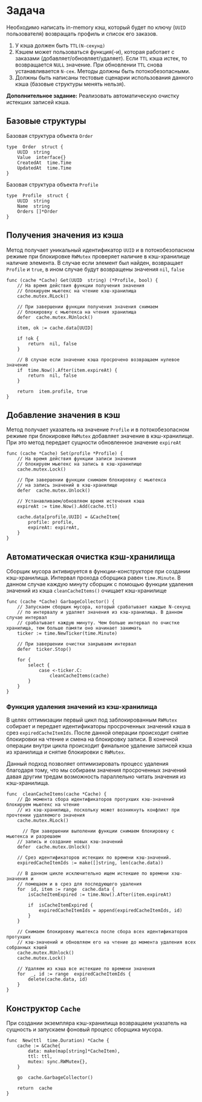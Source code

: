 # Задача

Необходимо написать in-memory кэш, который будет по ключу (`UUID` пользователя) возвращать профиль и список его заказов.

1. У кэша должен быть `TTL(N-секунд)`
2. Кэшем может пользоваться функция(-и), которая работает с заказами (добавляет/обновляет/удаляет). Если `TTL` кэша истек, то возвращается `NULL` значение. При обновлении `TTL` снова устанавливается `N-сек`. Методы должны быть потокобезопасными.
3. Должны быть написаны тестовые сценарии использования данного кэша (базовые структуры менять нельзя).

**Дополнительное задание:** Реализовать автоматическую очистку истекших записей кэша.

## Базовые структуры
Базовая структура объекта `Order`

    type  Order  struct {
	    UUID  string
	    Value  interface{}
	    CreatedAt  time.Time
	    UpdatedAt  time.Time
    }

Базовая структура объекта `Profile`

    type  Profile  struct {
	    UUID  string
	    Name  string
	    Orders []*Order
    }

## Получения значения из кэша
Метод получает уникальный идентификатор `UUID` и в потокобезопасном режиме при блокировке `RWMutex` проверяет наличие в кэш-хранилище наличие элемента. В случае если элемент был найден, возвращает `Profile` и `true`, в ином случае будут возвращены значения `nil`, `false`
	
    func (cache *Cache) Get(UUID  string) (*Profile, bool) {
	    // На время действия функции получения значения
	    // блокируем мьютекс на чтение кэш-хранилища
	    cache.mutex.RLock()

	    // При завершении функции получения значения снимаем
	    // блокировку с мьютекса на чтения хранилища
	    defer  cache.mutex.RUnlock()
    
        item, ok := cache.data[UUID]
	    
	    if !ok {
		    return  nil, false
	    }
    
	    // В случае если значение кэша просрочено возвращаем нулевое значение
	    if  time.Now().After(item.expireAt) {
		    return  nil, false
	    }   
    
	    return  item.profile, true
    }

## Добавление значения в кэш
Метод получает указатель на значение `Profile` и в потокобезопасном режиме при блокировке `RWMutex` добавляет значение в кэш-хранилище. При это метод передает сущности обновленное значение `expireAt`

    func (cache *Cache) Set(profile *Profile) {
	    // На время действия функции записи значения
	    // блокируем мьютекс на запись в кэш-хранилище
	    cache.mutex.Lock()
	    
	    // При завершении функции снимаем блокировку с мьютекса
	    // на запись значений в кэш-хранилище
	    defer  cache.mutex.Unlock()
	    
	    // Устанавливаем/обновляем время истечения кэша 
	    expireAt := time.Now().Add(cache.ttl)      
    
	    cache.data[profile.UUID] = &CacheItem{
		    profile: profile,
		    expireAt: expireAt,
	    }
    }

## Автоматическая очистка кэш-хранилища 
Сборщик мусора активируется в функции-конструкторе при создании кэш-хранилища. Интервал прохода сборщика равен `time.Minute`. В данном случае каждую минуту сборщик с помощью функции удаления значений из кэша `cleanCacheItems()` очищает кэш-хранилище 

    func (cache *Cache) GarbageCollector() {
	    // Запускаем сборщик мусора, который срабатывает каждые N-секунд
	    // по интервалу и удаляет значения из кэш-хранилища. В данном случае интервал
	    // срабатывает каждую минуту. Чем больше интервал по очистке хранилища, тем больше памяти оно начинает занимать
	    ticker := time.NewTicker(time.Minute)
	    
	    // При завершении очистки закрываем интервал
	    defer  ticker.Stop()
	    
	    for {
		    select {
			    case <-ticker.C:
				    cleanCacheItems(cache)
		    }
	    }
    }

### Функция удаления значений из кэш-хранилища
В целях оптимизации первый цикл под заблокированным `RWMutex` собирает и передает идентификаторы просроченных значений кэша в срез  `expiredCacheItemIds`. После данной операции происходит снятие блокировки на чтение и смена на блокировку записи. В конечной операции внутри цикла происходит финальное удаление записей кэша из хранилища и снятие блокировки c `RWMutex`. 

Данный подход позволяет оптимизировать процесс удаления благодаря тому, что мы собираем значения просроченных значений давая другим тредам возможность параллельно читать значения из кэш-хранилища.

    func  cleanCacheItems(cache *Cache) {
	    // До момента сбора идентификаторов протухших кэш-значений блокируем мьютекс на чтение
	    // из кэш-хранилища, поскольку может возникнуть конфликт при прочтении удаляемого значения
	    cache.mutex.RLock()
	    
	      // При завершении выполении функции снимаем блокировку с мьютекса и разрешаем
	    // запись и создание новых кэш-значений
	    defer  cache.mutex.Unlock()
	    
	    // Срез идентификаторов истекших по времени кэш-значений.
	    expiredCacheItemIds := make([]string, len(cache.data))
	    
	    // В данном цикле исключительно ищем истекшие по времени хэш-значения и
	    // помещаем и в срез для последующего удаления
	    for  id, item := range  cache.data {
		    isCacheItemExpired := time.Now().After(item.expireAt)
		    		    
		    if  isCacheItemExpired {
			    expiredCacheItemIds = append(expiredCacheItemIds, id)
		    }
	    }
	    
	    // Снимаем блокировку мьютекса после сбора всех идентификаторов протухших
	    // кэш-значений и обновляем его на чтение до момента удаления всех собранных кэшей
	    cache.mutex.RUnlock()
	    cache.mutex.Lock()
        
	    // Удаляем из кэша все истекшие по времени значения
	    for  _, id := range  expiredCacheItemIds {
		    delete(cache.data, id)
	    }
    }

## Конструктор `Cache`
При создании экземпляра кэш-хранилища возвращаем указатель на сущность и запускаем фоновый процесс сборщика мусора.

    func  New(ttl  time.Duration) *Cache {
	    cache := &Cache{
		    data: make(map[string]*CacheItem),
		    ttl: ttl,
		    mutex: sync.RWMutex{},
	    }
	    
	    go  cache.GarbageCollector()

	    return  cache
    }
